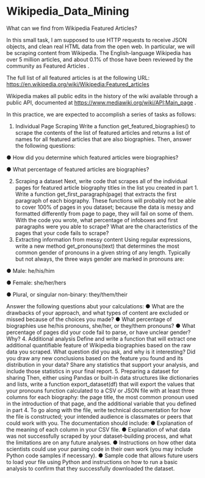 # Wikipedia_Data_Mining
What can we find from Wikipedia Featured Articles?

In this small task, I am supposed to use HTTP requests to receive JSON objects, and clean real
HTML data from the open web. In particular, we will be scraping content from Wikipedia. The
English-language Wikipedia has over 5 million articles, and about 0.1% of those have been reviewed
by the community as Featured Articles . 

The full list of all featured articles is at the following URL:
https://en.wikipedia.org/wiki/Wikipedia:Featured_articles

Wikipedia makes all public edits in the history of the wiki available through a public API, documented
at https://www.mediawiki.org/wiki/API:Main_page .

In this practice, we are expected to accomplish a series of tasks as follows:

1. Individual Page Scraping
Write a function get_featured_biographies() to scrape the contents of the list of featured
articles and returns a list of names for all featured articles that are also biographies. Then, answer
the following questions:

● How did you determine which featured articles were biographies?

● What percentage of featured articles are biographies?

2. Scraping a dataset
Next, write code that scrapes all of the individual pages for featured article biography titles in the list
you created in part 1. Write a function get_first_paragraph(page) that extracts the first
paragraph of each biography.
These functions will probably not be able to cover 100% of pages in you dataset; because the data
is messy and formatted differently from page to page, they will fail on some of them. With the code
you wrote, what percentage of infoboxes and first paragraphs were you able to scrape? What are
the characteristics of the pages that your code fails to scrape?
3. Extracting information from messy content
Using regular expressions, write a new method get_pronouns(text) that determines the most
common gender of pronouns in a given string of any length. Typically but not always, the three ways
gender are marked in pronouns are:

● Male: he/his/him

● Female: she/her/hers

● Plural, or singular non-binary: they/them/their

Answer the following questions abut your calculations:
● What are the drawbacks of your approach, and what types of content are excluded or missed
because of the choices you made?
● What percentage of biographies use he/his pronouns, she/her, or they/them pronouns?
● What percentage of pages did your code fail to parse, or have unclear gender? Why?
4. Additional analysis
Define and write a function that will extract one additional quantifiable feature of Wikipedia
biographies based on the raw data you scraped. What question did you ask, and why is it
interesting? Did you draw any new conclusions based on the feature you found and its distribution in
your data? Share any statistics that support your analysis, and include those statistics in your final
report.
5. Preparing a dataset for sharing
Then, either using Pandas or built-in data structures like dictionaries and lists, write a function
export_dataset(df) that will export the values that your pronouns function calculated to a CSV
or JSON file with at least three columns for each biography: the page title, the most common
pronoun used in the introduction of that page, and the additional variable that you defined in part 4.
To go along with the file, write technical documentation for how the file is constructed; your intended
audience is classmates or peers that could work with you. The documentation should include:
● Explanation of the meaning of each column in your CSV file.
● Explanation of what data was not successfully scraped by your dataset-building process, and
what the limitations are on any future analyses.
● Instructions on how other data scientists could use your parsing code in their own work (you
may include Python code samples if necessary).
● Sample code that allows future users to load your file using Python and instructions on how
to run a basic analysis to confirm that they successfully downloaded the dataset.
